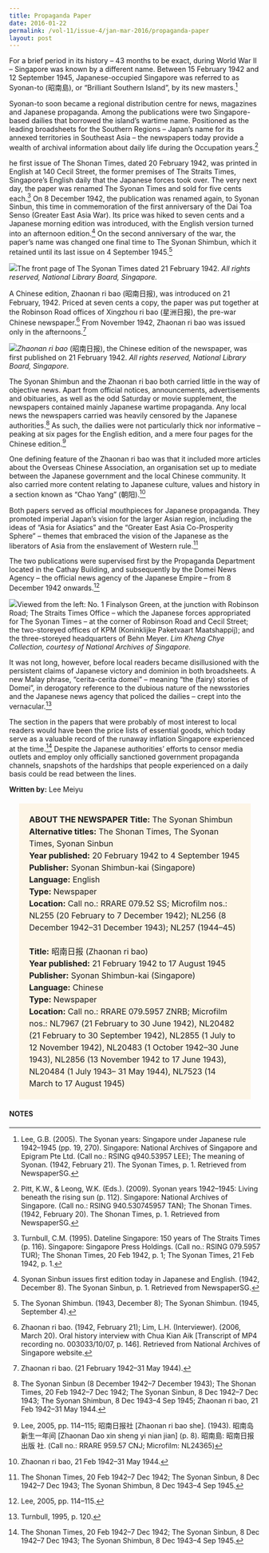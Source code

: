```yaml
---
title: Propaganda Paper
date: 2016-01-22
permalink: /vol-11/issue-4/jan-mar-2016/propaganda-paper
layout: post
---
```

For a brief period in its history – 43 months to be exact, during World War II – Singapore was known by a different name. Between 15 February 1942 and 12 September 1945, Japanese-occupied Singapore was referred to as Syonan-to (昭南島), or “Brilliant Southern Island”, by its new masters.[^1]

Syonan-to soon became a regional distribution centre for news, magazines and Japanese propaganda. Among the publications were two Singapore-based dailies that borrowed the island’s wartime name. Positioned as the leading broadsheets for the Southern Regions – Japan’s name for its annexed territories in Southeast Asia – the newspapers today provide a wealth of archival information about daily life during the Occupation years.[^2]

he first issue of The Shonan Times, dated 20 February 1942, was printed in English at 140 Cecil Street, the former premises of The Straits Times, Singapore’s English daily that the Japanese forces took over. The very next day, the paper was renamed The Syonan Times  and sold  for five cents each.[^3] On 8 December 1942, the publication was renamed again, to Syonan Sinbun, this time in commemoration of the first anniversary of the Dai Toa Senso (Greater East Asia War). Its price was hiked to seven cents and a Japanese morning edition was introduced, with the English version turned into an afternoon edition.[^4] On the second anniversary of the war, the paper’s name was changed one final time to The Syonan Shimbun, which it retained until its last issue on 4 September 1945.[^5]

<div style="background-color: white;"><img src="/images/vol-11-issue-4/propaganda-paper/01_propagandapaper.jpg">The front page of The Syonan Times dated 21 February 1942. <i>All rights reserved, National Library Board, Singapore.</i></div>

A Chinese edition, Zhaonan ri bao (昭南日报), was introduced on 21 February, 1942. Priced at seven cents a copy, the paper was put together at the Robinson Road offices of Xingzhou ri bao (星洲日报), the pre-war Chinese newspaper.[^6] From November 1942, Zhaonan ri bao was issued only in the afternoons.[^7]

<div style="background-color: white;"><img src="/images/vol-11-issue-4/propaganda-paper/03_propagandapaper.jpg"><i>Zhaonan ri bao</i> (昭南日报), the Chinese edition of the newspaper, was first published on 21 February 1942. <i>All rights reserved, National Library Board, Singapore.</i></div>

The Syonan Shimbun and the Zhaonan ri bao both carried little in the way of objective news. Apart from official notices, announcements, advertisements and obituaries, as well as the odd Saturday or movie supplement, the newspapers contained mainly Japanese wartime propaganda. Any local news the newspapers carried was heavily censored by the Japanese authorities.[^8] As such, the dailies were not particularly thick nor informative – peaking at six pages for the English edition, and a mere four pages for the Chinese edition.[^9]

One defining feature of the Zhaonan ri bao was that it included more articles about the Overseas Chinese Association, an organisation set up to mediate between the Japanese government and the local Chinese community. It also carried more content relating to Japanese culture, values and history in a section known as “Chao Yang” (朝阳).[^10]

Both papers served as official mouthpieces for Japanese propaganda. They promoted imperial Japan’s vision for the larger Asian region, including the ideas of “Asia for Asiatics” and the “Greater East Asia Co-Prosperity Sphere” – themes that embraced the vision of the Japanese as the liberators of Asia from the enslavement of Western rule.[^11]

The two publications were supervised first by the Propaganda Department located in the Cathay Building, and subsequently by the Domei News Agency – the official news agency of the Japanese Empire – from 8 December 1942 onwards.[^12]

<div style="background-color: white;"><img src="/images/vol-11-issue-4/propaganda-paper/02_propagandapaper.jpg">Viewed from the left: No. 1 Finalyson Green, at the junction with Robinson Road; The Straits Times Office – which the Japanese forces appropriated for The Syonan Times – at the corner of Robinson Road and Cecil Street; the two-storeyed offices of KPM (Koninklijke Paketvaart Maatshappij); and the three-storeyed headquarters of Behn Meyer. <i>Lim Kheng Chye Collection, courtesy of National Archives of Singapore.</i></div>

It was not long, however, before local readers became disillusioned with the persistent claims of Japanese victory and dominion in both broadsheets. A new Malay phrase, “cerita-cerita domei” – meaning “the (fairy) stories of Domei”, in derogatory reference to the dubious nature of the newsstories and the Japanese news agency that policed the dailies – crept into the vernacular.[^13]

The section in the papers that were probably of most interest to local readers would have been the price lists of essential goods, which today serve as a valuable record of the runaway inflation Singapore experienced at the time.[^14] Despite the Japanese authorities’ efforts to censor media outlets and employ only officially sanctioned government propaganda channels, snapshots of the hardships that people experienced on a daily basis could be read between the lines.

**Written by:** Lee Meiyu

<span style="background-colour: #fdf5e6; padding: 20px; margin: 20px; background:#fdf5e6; display:block; font-size:1rem; line-height:1.5rem;"><b>ABOUT THE NEWSPAPER</b>
<b>Title:</b> The Syonan Shimbun
<br>
<b>Alternative titles:</b> The Shonan Times, The Syonan Times, Syonan Sinbun 
<br>
<b>Year published:</b> 20 February 1942 to 4 September 1945
<br>
<b>Publisher:</b> Syonan Shimbun-kai (Singapore)
<br>
<b>Language:</b> English
<br>
<b>Type:</b> Newspaper
<br>
<b>Location:</b> Call no.: RRARE 079.52 SS; Microfilm nos.: NL255 (20 February to 7 December 1942); NL256 (8 December 1942–31 December 1943); NL257 (1944–45)
<br><br>
<b>Title:</b> 昭南日报 (Zhaonan ri bao)
<br>
<b>Year published:</b> 21 February 1942 to 17 August 1945
<br>
<b>Publisher:</b> Syonan Shimbun-kai (Singapore)
<br>
<b>Language:</b> Chinese
<br>
<b>Type:</b> Newspaper
<br>
<b>Location:</b> Call no.: RRARE 079.5957 ZNRB; Microfilm nos.: NL7967 (21 February to 30 June 1942), NL20482 (21 February to 30 September 1942), NL2855 (1 July to 12 November 1942), NL20483 (1 October 1942–30 June 1943), NL2856 (13 November 1942 to 17 June 1943), NL20484 (1 July 1943– 31 May 1944), NL7523 (14 March to 17 August 1945)</span>

#### **NOTES**

[^1]:Lee, G.B. (2005). The Syonan years: Singapore under Japanese rule 1942–1945 (pp. 19, 270). Singapore: National Archives of Singapore and Epigram Pte Ltd. (Call no.: RSING q940.53957 LEE); The meaning of Syonan. (1942, February 21). The Syonan Times, p. 1. Retrieved from NewspaperSG.

[^2]:Pitt, K.W., & Leong, W.K. (Eds.). (2009). Syonan years 1942–1945: Living beneath the rising sun (p. 112). Singapore: National Archives of Singapore. (Call no.: RSING 940.530745957 TAN); The Shonan Times. (1942, February 20). The Shonan Times, p. 1. Retrieved from NewspaperSG.

[^3]:Turnbull, C.M. (1995). Dateline Singapore: 150 years of The Straits Times (p. 116). Singapore: Singapore Press Holdings. (Call no.: RSING 079.5957 TUR); The Shonan Times, 20 Feb 1942, p. 1; The Syonan Times, 21 Feb 1942, p. 1.

[^4]:Syonan Sinbun issues first edition today in Japanese and English. (1942, December 8). The Syonan Sinbun, p. 1. Retrieved from NewspaperSG.

[^5]:The Syonan Shimbun. (1943, December 8); The Syonan Shimbun. (1945, September 4).

[^6]:Zhaonan ri bao. (1942, February 21); Lim, L.H. (Interviewer). (2006, March 20). Oral history interview with Chua Kian Aik [Transcript of MP4 recording no. 003033/10/07, p. 146]. Retrieved from National Archives of Singapore website.

[^7]:Zhaonan ri bao. (21 February 1942–31 May 1944).

[^8]:The Syonan Sinbun (8 December 1942–7 December 1943); The Shonan Times, 20 Feb 1942–7 Dec 1942; The Syonan Sinbun, 8 Dec 1942–7 Dec 1943; The Syonan Shimbun, 8 Dec 1943–4 Sep 1945; Zhaonan ri bao, 21 Feb 1942–31 May 1944.

[^9]:Lee, 2005, pp. 114–115; 昭南日报社 [Zhaonan ri bao she]. (1943). 昭南岛新生一年间 [Zhaonan Dao xin sheng yi nian jian] (p. 8). 昭南島: 昭南日报出版 社. (Call no.: RRARE 959.57 CNJ; Microfilm: NL24365)

[^10]:Zhaonan ri bao, 21 Feb 1942–31 May 1944.

[^11]:The Shonan Times, 20 Feb 1942–7 Dec 1942; The Syonan Sinbun, 8 Dec 1942–7 Dec 1943; The Syonan Shimbun, 8 Dec 1943–4 Sep 1945.

[^12]:Lee, 2005, pp. 114–115.

[^13]:Turnbull, 1995, p. 120.

[^14]:The Shonan Times, 20 Feb 1942–7 Dec 1942; The Syonan Sinbun, 8 Dec 1942–7 Dec 1943; The Syonan Shimbun, 8 Dec 1943–4 Sep 1945.